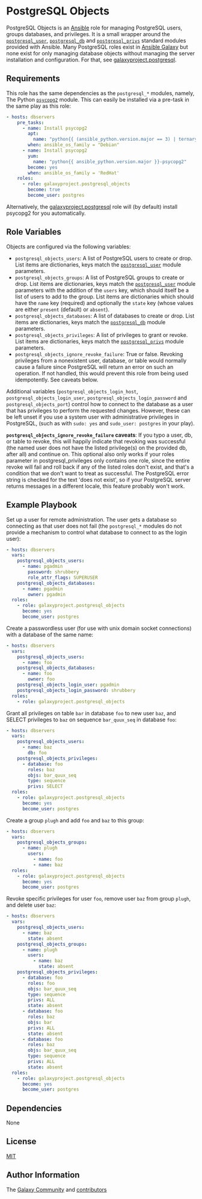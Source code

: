 PostgreSQL Objects
==================

PostgreSQL Objects is an [Ansible][ansible] role for managing PostgreSQL users,
groups databases, and privileges. It is a small wrapper around the
[`postgresql_user`][pguser], [`postgresql_db`][pgdb] and
[`postgresql_privs`][pgprivs] standard modules provided with Ansible. Many
PostgreSQL roles exist in [Ansible Galaxy][ansiblegalaxy] but none exist for
only managing database objects without managing the server installation and
configuration. For that, see [galaxyproject.postgresql][gxpostgresql].

[ansible]: http://www.ansible.com
[pguser]: http://docs.ansible.com/postgresql_user_module.html
[pgdb]: http://docs.ansible.com/postgresql_db_module.html
[pgprivs]: http://docs.ansible.com/postgresql_privs_module.html
[ansiblegalaxy]: https://galaxy.ansible.com
[gxpostgresql]: https://github.com/galaxyproject/ansible-postgresql/

Requirements
------------

This role has the same dependencies as the `postgresql_*` modules, namely, The
Python [`psycopg2`][psycopg2] module. This can easily be installed via a
pre-task in the same play as this role:

```yaml
- hosts: dbservers
    pre_tasks:
      - name: Install psycopg2
        apt:
          name: "python{{ (ansible_python.version.major == 3) | ternary('3', '') }}-psycopg2"
        when: ansible_os_family = "Debian"
      - name: Install psycopg2
        yum:
          name: "python{{ ansible_python.version.major }}-psycopg2"
        become: yes
        when: ansible_os_family = 'RedHat'
    roles:
      - role: galaxyproject.postgresql_objects
        become: true
        become_user: postgres
```

Alternatively, the [galaxyproject.postgresql][gxpostgresql] role will (by default) install psycopg2 for you automatically.

[psycopg2]: https://www.psycopg.org/

Role Variables
--------------

Objects are configured via the following variables:

- `postgresql_objects_users`: A list of PostgreSQL users to create or drop.
  List items are dictionaries, keys match the [`postgresql_user`][pguser]
  module parameters.
- `postgresql_objects_groups`: A list of PostgreSQL groups to create or drop.
  List items are dictionaries, keys match the [`postgresql_user`][pguser]
  module parameters with the addition of the `users` key, which should itself
  be a list of users to add to the group. List items are dictionaries which
  should have the `name` key (required) and optionally the `state` key (whose
  values are either `present` (default) or `absent`).
- `postgresql_objects_databases`: A list of databases to create or drop. List
  items are dictionaries, keys match the [`postgresql_db`][pgdb] module
  parameters.
- `postgresql_objects_privileges`: A list of privileges to grant or revoke.
  List items are dictionaries, keys match the [`postgresql_privs`][pgprivs]
  module parameters.
- `postgresql_objects_ignore_revoke_failure`: True or false. Revoking
  privileges from a nonexistent user, database, or table would normally cause a
  failure since PostgreSQL will return an error on such an operation. If not
  handled, this would prevent this role from being used idempotently. See
  caveats below.

Additional variables (`postgresql_objects_login_host`,
`postgresql_objects_login_user`, `postgresql_objects_login_password` and
`postgresql_objects_port`) control how to connect to the database as a user
that has privileges to perform the requested changes. However, these can be
left unset if you use a system user with administrative privileges in
PostgreSQL, (such as with `sudo: yes` and `sudo_user: postgres` in your play).

**`postgresql_objects_ignore_revoke_failure` caveats**: If you typo a user, db,
or table to revoke, this will happily indicate that revoking was successful
(the named user does not have the listed privilege(s) on the provided db, after
all) and continue on. This optional also only works if your roles parameter in
postgresql_privileges only contains one role, since the entire revoke will fail
and roll back if any of the listed roles don't exist, and that's a condition
that we don't want to treat as successful. The PostgreSQL error string is
checked for the text 'does not exist', so if your PostgreSQL server returns
messages in a different locale, this feature probably won't work.

Example Playbook
----------------

Set up a user for remote administration. The user gets a database so connecting
as that user does not fail (the `postgresql_*` modules do not provide a
mechanism to control what database to connect to as the login user):

```yaml
- hosts: dbservers
  vars:
    postgresql_objects_users:
      - name: pgadmin
        password: shrubbery
        role_attr_flags: SUPERUSER
    postgresql_objects_databases:
      - name: pgadmin
        owner: pgadmin
  roles:
    - role: galaxyproject.postgresql_objects
      become: yes
      become_user: postgres
```

Create a passwordless user (for use with unix domain socket connections) with a
database of the same name:

```yaml
- hosts: dbservers
  vars:
    postgresql_objects_users:
      - name: foo
    postgresql_objects_databases:
      - name: foo
        owner: foo
    postgresql_objects_login_user: pgadmin
    postgresql_objects_login_password: shrubbery
  roles:
    - role: galaxyproject.postgresql_objects
```

Grant all privileges on table `bar` in database `foo` to new user `baz`, and
SELECT privileges to `baz` on sequence `bar_quux_seq` in database `foo`:

```yaml
- hosts: dbservers
  vars:
    postgresql_objects_users:
      - name: baz
        db: foo
    postgresql_objects_privileges:
      - database: foo
        roles: baz
        objs: bar_quux_seq
        type: sequence
        privs: SELECT
  roles:
    - role: galaxyproject.postgresql_objects
      become: yes
      become_user: postgres
```

Create a group `plugh` and add `foo` and `baz` to this group:

```yaml
- hosts: dbservers
  vars:
    postgresql_objects_groups:
      - name: plugh
        users:
          - name: foo
          - name: baz
  roles:
    - role: galaxyproject.postgresql_objects
      become: yes
      become_user: postgres
```

Revoke specific privileges for user `foo`, remove user `baz` from group
`plugh`, and delete user `baz`:

```yaml
- hosts: dbservers
  vars:
    postgresql_objects_users:
      - name: baz
        state: absent
    postgresql_objects_groups:
      - name: plugh
        users:
          - name: baz
            state: absent
    postgresql_objects_privileges:
      - database: foo
        roles: foo
        objs: bar_quux_seq
        type: sequence
        privs: ALL
        state: absent
      - database: foo
        roles: baz
        objs: bar
        privs: ALL
        state: absent
      - database: foo
        roles: baz
        objs: bar_quux_seq
        type: sequence
        privs: ALL
        state: absent
  roles:
    - role: galaxyproject.postgresql_objects
      become: yes
      become_user: postgres
```

Dependencies
------------

None

License
-------

[MIT](https://opensource.org/licenses/MIT)

Author Information
------------------

The [Galaxy Community](https://galaxyproject.org/) and [contributors](https://github.com/galaxyproject/ansible-postgresql-objects/graphs/contributors)
